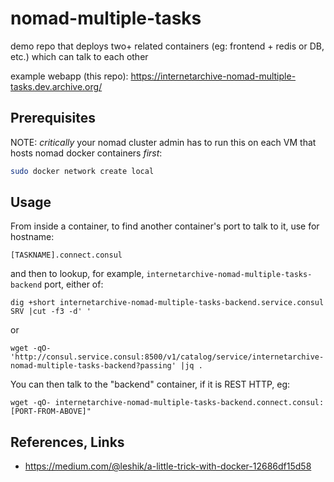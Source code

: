# nomad-multiple-tasks

demo repo that deploys two+ related containers (eg: frontend + redis or DB, etc.)
which can talk to each other

example webapp (this repo): https://internetarchive-nomad-multiple-tasks.dev.archive.org/

## Prerequisites

NOTE: *critically* your nomad cluster admin has to run this on each VM that hosts nomad docker containers *first*:

```sh
sudo docker network create local
```


## Usage
From inside a container, to find another container's port to talk to it, use for hostname:
```
[TASKNAME].connect.consul
```
and then to lookup, for example, `internetarchive-nomad-multiple-tasks-backend` port, either of:
```
dig +short internetarchive-nomad-multiple-tasks-backend.service.consul SRV |cut -f3 -d' '
```
or
```
wget -qO- 'http://consul.service.consul:8500/v1/catalog/service/internetarchive-nomad-multiple-tasks-backend?passing' |jq .
```

You can then talk to the "backend" container, if it is REST HTTP, eg:
```
wget -qO- internetarchive-nomad-multiple-tasks-backend.connect.consul:[PORT-FROM-ABOVE]"

```


## References, Links
- https://medium.com/@leshik/a-little-trick-with-docker-12686df15d58
